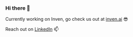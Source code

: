 ### Hi there 👋

Currently working on Inven, go check us out at [inven.ai](https://www.inven.ai/) 😎

Reach out on [LinkedIn](https://www.linkedin.com/in/ekku-jokinen) 📫
<!--
**EkkuJ/EkkuJ** is a ✨ _special_ ✨ repository because its `README.md` (this file) appears on your GitHub profile.

Here are some ideas to get you started:

- 🔭 I’m currently working on ...
- 🌱 I’m currently learning ...
- 👯 I’m looking to collaborate on ...
- 🤔 I’m looking for help with ...
- 💬 Ask me about ...
- 📫 How to reach me: ...
- 😄 Pronouns: ...
- ⚡ Fun fact: ...
-->
